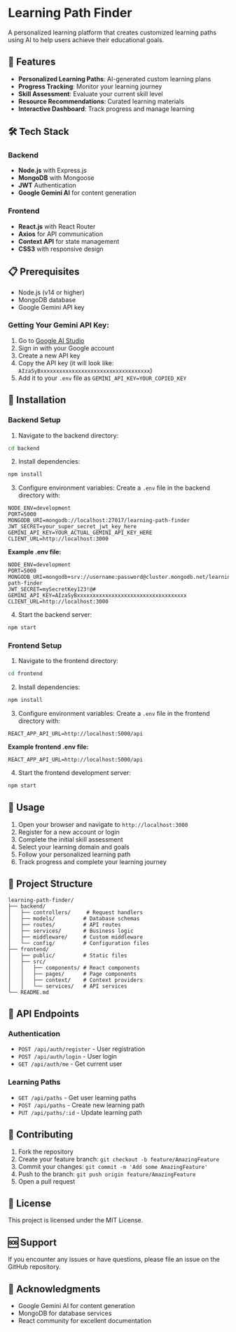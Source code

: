 # Learning Path Finder

A personalized learning platform that creates customized learning paths using AI to help users achieve their educational goals.

## 🚀 Features

- **Personalized Learning Paths**: AI-generated custom learning plans
- **Progress Tracking**: Monitor your learning journey
- **Skill Assessment**: Evaluate your current skill level
- **Resource Recommendations**: Curated learning materials
- **Interactive Dashboard**: Track progress and manage learning

## 🛠️ Tech Stack

### Backend
- **Node.js** with Express.js
- **MongoDB** with Mongoose
- **JWT** Authentication
- **Google Gemini AI** for content generation

### Frontend
- **React.js** with React Router
- **Axios** for API communication
- **Context API** for state management
- **CSS3** with responsive design

## 📋 Prerequisites

- Node.js (v14 or higher)
- MongoDB database
- Google Gemini API key

### Getting Your Gemini API Key:
1. Go to [Google AI Studio](https://makersuite.google.com/app/apikey)
2. Sign in with your Google account
3. Create a new API key
4. Copy the API key (it will look like: `AIzaSyBxxxxxxxxxxxxxxxxxxxxxxxxxxxxxxxxxxx`)
5. Add it to your `.env` file as `GEMINI_API_KEY=YOUR_COPIED_KEY`

## 🚀 Installation

### Backend Setup

1. Navigate to the backend directory:
```bash
cd backend
```

2. Install dependencies:
```bash
npm install
```

3. Configure environment variables:
Create a `.env` file in the backend directory with:
```env
NODE_ENV=development
PORT=5000
MONGODB_URI=mongodb://localhost:27017/learning-path-finder
JWT_SECRET=your_super_secret_jwt_key_here
GEMINI_API_KEY=YOUR_ACTUAL_GEMINI_API_KEY_HERE
CLIENT_URL=http://localhost:3000
```

**Example .env file:**
```env
NODE_ENV=development
PORT=5000
MONGODB_URI=mongodb+srv://username:password@cluster.mongodb.net/learning-path-finder
JWT_SECRET=mySecretKey123!@#
GEMINI_API_KEY=AIzaSyBxxxxxxxxxxxxxxxxxxxxxxxxxxxxxxxxxxx
CLIENT_URL=http://localhost:3000
```

4. Start the backend server:
```bash
npm start
```

### Frontend Setup

1. Navigate to the frontend directory:
```bash
cd frontend
```

2. Install dependencies:
```bash
npm install
```

3. Configure environment variables:
Create a `.env` file in the frontend directory with:
```env
REACT_APP_API_URL=http://localhost:5000/api
```

**Example frontend .env file:**
```env
REACT_APP_API_URL=http://localhost:5000/api
```

4. Start the frontend development server:
```bash
npm start
```

## 🎯 Usage

1. Open your browser and navigate to `http://localhost:3000`
2. Register for a new account or login
3. Complete the initial skill assessment
4. Select your learning domain and goals
5. Follow your personalized learning path
6. Track progress and complete your learning journey

## 📁 Project Structure

```
learning-path-finder/
├── backend/
│   ├── controllers/     # Request handlers
│   ├── models/         # Database schemas
│   ├── routes/         # API routes
│   ├── services/       # Business logic
│   ├── middleware/     # Custom middleware
│   └── config/         # Configuration files
├── frontend/
│   ├── public/         # Static files
│   ├── src/
│   │   ├── components/ # React components
│   │   ├── pages/      # Page components
│   │   ├── context/    # Context providers
│   │   └── services/   # API services
└── README.md
```

## 🔧 API Endpoints

### Authentication
- `POST /api/auth/register` - User registration
- `POST /api/auth/login` - User login
- `GET /api/auth/me` - Get current user

### Learning Paths
- `GET /api/paths` - Get user learning paths
- `POST /api/paths` - Create new learning path
- `PUT /api/paths/:id` - Update learning path

## 🤝 Contributing

1. Fork the repository
2. Create your feature branch: `git checkout -b feature/AmazingFeature`
3. Commit your changes: `git commit -m 'Add some AmazingFeature'`
4. Push to the branch: `git push origin feature/AmazingFeature`
5. Open a pull request

## 📄 License

This project is licensed under the MIT License.

## 🆘 Support

If you encounter any issues or have questions, please file an issue on the GitHub repository.

## 🙏 Acknowledgments

- Google Gemini AI for content generation
- MongoDB for database services
- React community for excellent documentation

